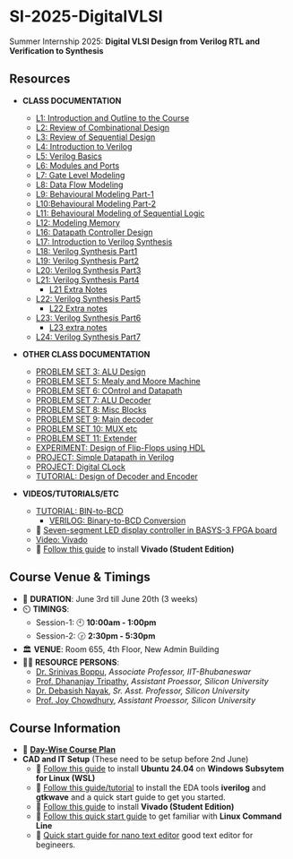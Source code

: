 # SI-2025-DigitalVLSI
Summer Internship 2025: **Digital VLSI Design from Verilog RTL and Verification to  Synthesis**

## Resources

- **CLASS DOCUMENTATION**
  - [L1: Introduction and Outline to the Course](docs/L1_Introduction_Course_Outline.pdf)
  - [L2: Review of Combinational Design](docs/L2_Review_Combinational_Logic_Design.pdf)
  - [L3: Review of Sequential Design](docs/L3_Review_Sequential_Logic_Design.pdf)
  - [L4: Introduction to Verilog](docs/L4_DD_Verilog_Introduction.pdf)
  - [L5: Verilog Basics](docs/L5_Verilog_Basics.pdf)
  - [L6: Modules and Ports](docs/L6_Modules_and_Ports.pdf)
  - [L7: Gate Level Modeling](docs/L7_Gate_Level_Modelling.pdf)
  - [L8: Data Flow Modeling](docs/L8_Data_Flow_Modelling.pdf)
  - [L9: Behavioural Modeling Part-1](docs/L9_Behavioural_Modeling_Part1.pdf)
  - [L10:Behavioural Modeling Part-2](docs/L10_Behavioural_Modeling_Part2.pdf)
  - [L11: Behavioural Modeling of Sequential Logic](docs/L11_Behavioural_Modeling_of_Sequential_Logic.pdf)
  - [L12: Modeling Memory](docs/L12_Modeling_Memory.pdf)
  - [L16: Datapath Controller Design](docs/L16_Datapath_Controller_Design.pdf)
  - [L17: Introduction to Verilog Synthesis](docs/L17_Verilog_Synthesis_Introduction.pdf)
  - [L18: Verilog Synthesis Part1](docs/L18_Verilog_Synthesis_Part1.pdf)
  - [L19: Verilog Synthesis Part2](docs/L19_Verilog_Synthesis_Part2.pdf)
  - [L20: Verilog Synthesis Part3](docs/L20_Verilog_Synthesis_Part3.pdf)
  - [L21: Verilog Synthesis Part4](docs/L21_Verilog_Synthesis_Part4.pdf)
    - [L21 Extra Notes](docs/L21_extra.pdf)
  - [L22: Verilog Synthesis Part5](docs/L22_Verilog_Synthesis_Part5.pdf)
    - [L22 Extra notes](docs/L22.pdf)
  - [L23: Verilog Synthesis Part6](docs/L23_Verilog_Synthesis_Part6.pdf)
    - [L23 extra notes](docs/L23.pdf)
  - [L24: Verilog Synthesis Part7](docs/L24_Verilog_Synthesis_Part7.pdf)

- **OTHER CLASS DOCUMENTATION**
  - [PROBLEM SET 3: ALU Design](docs/problem_set_3.pdf)
  - [PROBLEM SET 5: Mealy and Moore Machine](docs/Problem_set_5.pdf)
  - [PROBLEM SET 6: COntrol and Datapath](docs/Problem_set_6.pdf)
  - [PROBLEM SET 7: ALU Decoder](docs/problem_set_7.pdf)
  - [PROBLEM SET 8: Misc Blocks](docs/problem_set_8.pdf)
  - [PROBLEM SET 9: Main decoder](docs/problem_set_9.pdf)
  - [PROBLEM SET 10: MUX etc](docs/problem_set_10.pdf)
  - [PROBLEM SET 11: Extender](docs/problem_set_11.pdf)
  - [EXPERIMENT: Design of Flip-Flops using HDL](docs/EXP-8-FF-HDL.pdf)
  - [PROJECT: Simple Datapath in Verilog](docs/Simple_Datapath_Verilog_Project.pdf)
  - [PROJECT: Digital CLock](docs/digital_clock.pdf)
  - [TUTORIAL: Design of Decoder and Encoder](docs/Tutorial_3.pdf)

- **VIDEOS/TUTORIALS/ETC**
  - [TUTORIAL: BIN-to-BCD](docs/bin2bcd.pdf) 
    - [VERILOG: Binary-to-BCD Conversion](verilog/bin2bcd)
  - :link: [Seven-segment LED display controller in BASYS-3 FPGA board](https://www.fpga4student.com/2017/09/seven-segment-led-display-controller-basys3-fpga.html)
  - [Video: Vivado](https://drive.google.com/file/d/1pMjK7-NyEzoLno-KRy9zS8QvX6bKpIBx/view?usp=sharing)
  - :link: [Follow this guide](docs/vivado_installation.pdf) to install **Vivado (Student Edition)** 

## Course Venue & Timings

- 📆 **DURATION**: June 3rd till June 20th (3 weeks)
- ⏲️ **TIMINGS**:
  - Session-1: 🕙 **10:00am - 1:00pm**
  - Session-2: 🕝 **2:30pm - 5:30pm**
- 🏛️ **VENUE**: Room 655, 4th Floor, New Admin Building
- 👨‍🏫 **RESOURCE PERSONS**:
  - [Dr. Srinivas Boppu](https://secs.iitbbs.ac.in/index.php/sboppu/), _Associate Professor, IIT-Bhubaneswar_
  - [Prof. Dhananjay Tripathy](https://silicon.ac.in/wp-content/uploads/2021/06/FES14844_Dhananjay-Tripathy.pdf), _Assistant Proessor, Silicon University_
  - [Dr. Debasish Nayak](https://silicon.ac.in/wp-content/uploads/2022/04/Debasish-NayakFES09523.pdf), _Sr. Asst. Professor, Silicon University_
  - [Prof. Joy Chowdhury](https://silicon.ac.in/wp-content/uploads/2025/04/Joy-Chowdhury-FES24567.pdf), _Assistant Proessor, Silicon University_

## Course Information

- 🔗 [**Day-Wise Course Plan**](docs/digital_design_course-daywisePlan.pdf)
- **CAD and IT Setup** (These need to be setup before 2nd June)
  - 🔗 [Follow this guide](content/cad-install-setup-wsl-ubuntu.md) to install **Ubuntu 24.04** on **Windows Subsytem for Linux (WSL)**
  - :link: [Follow this guide/tutorial](content/eda-install.md) to install the EDA tools **iverilog** and **gtkwave** and a quick start guide to get you started.
  - :link: [Follow this guide](docs/vivado_installation.pdf) to install **Vivado (Student Edition)** 
  - 🔗 [Follow this quick start guide](https://www.makeuseof.com/tag/a-quick-guide-to-get-started-with-the-linux-command-line/) to get familiar with **Linux Command Line**
  - :link: [Quick start guide for nano text editor](content/quick-start-guide-nano-editor.md) good text editor for begineers. 



